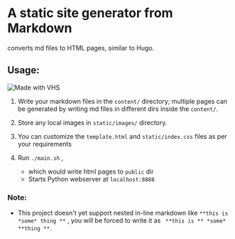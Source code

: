 # A static site generator from Markdown

 converts md files to HTML pages, similar to Hugo.


 ## Usage:


 ![Made with VHS](https://vhs.charm.sh/vhs-1kq183h2B3QsnpaiJtKzOX.gif) 


 
 1. Write your markdown files in the `content/` directory; multiple pages can be generated by writing md files in different dirs inside the `content/`.
    
 3. Store any local images in `static/images/` directory.
    
 5. You can customize the `template.html` and `static/index.css` files as per your requirements
    
 7. Run `./main.sh` ,
    - which would write html pages to `public` dir
    - Starts Python webserver at `localhost:8888`
 



 ### Note:
  - This project doesn't yet support nested in-line markdown like `**this is *some* thing **` , you will be forced to write it as ` **this is ** *some* **thing **`.
